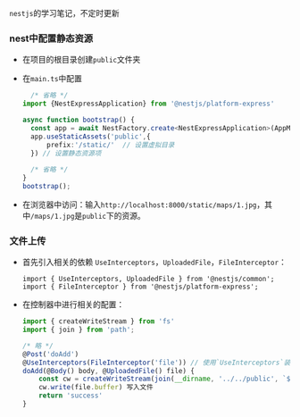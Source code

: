 `nestjs`的学习笔记，不定时更新

### nest中配置静态资源

- 在项目的根目录创建`public`文件夹

- 在`main.ts`中配置

  ```typescript
    /* 省略 */
  import {NestExpressApplication} from '@nestjs/platform-express'
  
  async function bootstrap() {
    const app = await NestFactory.create<NestExpressApplication>(AppModule); // 设置泛型
    app.useStaticAssets('public',{
        prefix:'/static/'  // 设置虚拟目录
    }) // 设置静态资源项
      
    /* 省略 */
  }
  bootstrap();
  
  ```

- 在浏览器中访问：输入`http://localhost:8000/static/maps/1.jpg`，其中`/maps/1.jpg`是`public`下的资源。

### 文件上传

- 首先引入相关的依赖 `UseInterceptors`，`UploadedFile`，`FileInterceptor`：

  ```tsx
  import { UseInterceptors, UploadedFile } from '@nestjs/common';
  import { FileInterceptor } from '@nestjs/platform-express';
  ```

- 在控制器中进行相关的配置：

  ```typescript
  import { createWriteStream } from 'fs'
  import { join } from 'path';
  
  /* 略 */
  @Post('doAdd')
  @UseInterceptors(FileInterceptor('file')) // 使用`UseInterceptors`装饰器,其中file是前端选择文件按钮的name属性
  doAdd(@Body() body, @UploadedFile() file) {
      const cw = createWriteStream(join(__dirname, '../../public', `${file.originalname}`)) // 创建文档写入流
      cw.write(file.buffer) 写入文件
      return 'success'
  }
  ```

  

